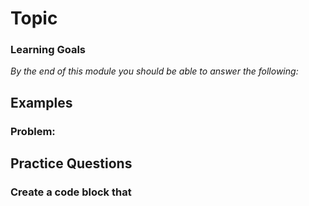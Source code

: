 # Topic 

### Learning Goals

*By the end of this module you should be able to answer the following:*


## Examples

### Problem:

## Practice Questions

### Create a code block that 